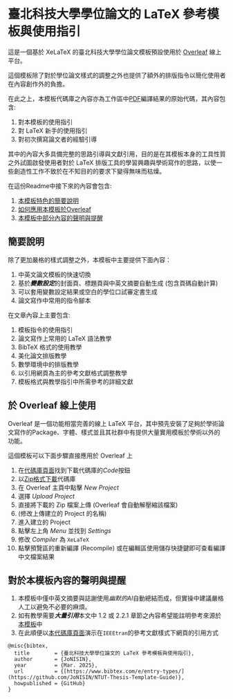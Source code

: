 # 臺北科技大學學位論文的 LaTeX 參考模板與使用指引

這是一個基於 XeLaTeX 的臺北科技大學學位論文模板預設使用於 [Overleaf](https://www.overleaf.com/) 線上平台。

這個模板除了對於學位論文樣式的調整之外也提供了額外的排版指令以簡化使用者在內容創作外的負擔。

在此之上，本模板代碼庫之內容亦為工作區中[PDF](https://github.com/JoNISIN/NTUT-Thesis-Template-Guide/blob/main/ntut_temp_guide.pdf)編譯結果的原始代碼，其內容包含:
1. 對本模板的使用指引
2. 對 LaTeX 新手的使用指引
3. 對初次撰寫論文者的經驗引導

其中的內容大多具備完整的思路引導與文獻引用，目的是在其模板本身的工具性質之外試圖啟發使用者對於 LaTeX 排版工具的學習興趣與學術寫作的思路，以使一些創造性工作不致於在不知目的的要求下變得無味而枯燥。

在這份Readme中接下來的內容會包含:
1. [本模板特色的簡要說明](#簡要說明)
2. [如何應用本模板於Overleaf](#於-Overleaf-線上使用)
3. [本模板中部分內容的聲明與提醒](#對於本模板內容的聲明與提醒)

## 簡要說明

除了更加嚴格的樣式調整之外，本模板中主要提供下面內容：
1. 中英文論文模板的快速切換
2. 基於***變數設定***的封面頁、標題頁與中英文摘要自動生成 (包含頁碼自動計算)
3. 可以套用變數設定結果或空白的學位口試審定書生成
4. 論文寫作中常用的指令腳本

在文章內容上主要包含:
1. 模板指令的使用指引
2. 論文寫作上常用的 LaTeX 語法教學
3. BibTeX 格式的使用教學
4. 美化論文排版教學
5. 數學環境中的排版教學
6. 以引用網頁為主的參考文獻格式調整教學
7. 模板格式與教學指引中所需參考的詳細文獻

## 於 Overleaf 線上使用

Overleaf 是一個功能相當完善的線上 LaTeX 平台，其中預先安裝了足夠於學術論文寫作的Package、字體、樣式並且其社群中有提供大量實用模板於學術以外的功能。

這個模板可以下面步驟直接應用於 Overleaf 上
1. 在[代碼庫頁面](https://github.com/JoNISIN/NTUT-Thesis-Template-Guide)找到下載代碼庫的*Code*按鈕
2. 以[Zip格式下載](https://github.com/ntut-xuan/NTUT-Thesis-Template/archive/refs/heads/main.zip)代碼庫
3. 在 Overleaf 主頁中點擊 *New Project*
4. 選擇 *Upload Project*
5. 直接將下載的 Zip 檔案上傳 (Overleaf 會自動解壓縮該檔案)
6. (修改上傳建立的 Project 的名稱)
7. 進入建立的 Project
8. 點擊左上角 *Menu* 並找到 *Settings*
9. 修改 *Compiler* 為 `XeLaTeX`
10. 點擊預覽區的重新編譯 (Recompile) 或在編輯區使用儲存快捷鍵即可查看編譯中文檔案結果

## 對於本模板內容的聲明與提醒

1. 本模板中僅中英文摘要與誌謝使用*幽默的AI*自動總結而成，但實操中建議嚴格人工以避免不必要的麻煩。
2. 如有教學需要***大量引用***本文中 1.2 或 2.2.1 章節之內容希望能註明參考來源於[本模板](https://github.com/JoNISIN/NTUT-Thesis-Template-Guide)中
3. 在此順便以[本代碼庫頁面](https://github.com/JoNISIN/NTUT-Thesis-Template-Guide)演示在`IEEEtran`的參考文獻樣式下網頁的引用方式
```
@misc{bibtex,
  title        = {臺北科技大學學位論文的 LaTeX 參考模板與使用指引},
  author       = {JoNISIN},
  year         = {Mar. 2025},
  url          = {[https://www.bibtex.com/e/entry-types/](https://github.com/JoNISIN/NTUT-Thesis-Template-Guide)},
  howpublished = {GitHub}
}
```

